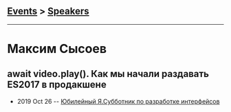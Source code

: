 ## [Events](../README.md) > [Speakers](../speakers.md)
---

# Максим Сысоев

## await video.play(). Как мы начали раздавать ES2017 в продакшене
- 2019 Oct 26 -- [Юбилейный Я.Субботник по разработке интерфейсов](https://www.youtube.com/watch?v=CKbOHn1lJWw&t=7941s)    

